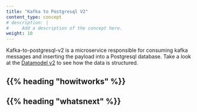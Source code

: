 ```yaml
---
title: "Kafka to Postgresql V2"
content_type: concept
# description: |
#     Add a description of the concept here.
weight: 10
---
```


<!-- overview -->

Kafka-to-postgresql-v2 is a microservice responsible for consuming kafka messages
and inserting the payload into a Postgresql database. Take a look at the
[Datamodel v2](/docs/architecture/datamodel/v2) to see how the data is structured.

<!-- body -->

## {{% heading "howitworks" %}}

<!-- Optional section; add links to information related to this topic. -->

## {{% heading "whatsnext" %}}
